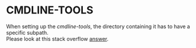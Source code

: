 # CMDLINE-TOOLS

When setting up the *cmdline-tools*, the directory containing it has to have a specific subpath. <br/>
Please look at this stack overflow [answer](https://stackoverflow.com/a/67413427).
